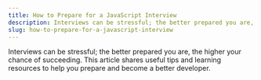```yaml
---
title: How to Prepare for a JavaScript Interview
description: Interviews can be stressful; the better prepared you are, the higher your chance of succeeding. This article shares useful tips and learning resources to help you prepare and become a better developer.
slug: how-to-prepare-for-a-javascript-interview
---
```


Interviews can be stressful; the better prepared you are, the higher your chance of succeeding. This article shares useful tips and learning resources to help you prepare and become a better developer.
